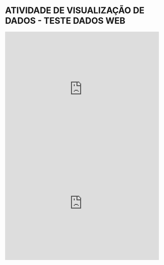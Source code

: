 # ATIVIDADE DE VISUALIZAÇÃO DE DADOS - TESTE DADOS WEB
<iframe width="100%" height="375" frameborder="0"
  src="https://observablehq.com/embed/@guisales404/vega-lite-api-exercicios?cells=barChart"></iframe>
 
<iframe width="100%" height="375" frameborder="0"
  src="https://observablehq.com/embed/@guisales404/vega-lite-api-exercicios?cells=barChart"></iframe>
